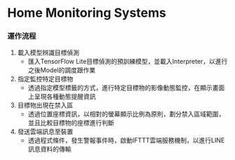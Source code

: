 # Home Monitoring Systems
### 運作流程
1. 載入模型辨識目標偵測
    - 匯入TensorFlow Lite目標偵測的預訓練模型，並載入Interpreter，以進行 之後Model的調度跟作業
2. 指定監控特定目標物
    - 透過指定模型標籤的方式，進行特定目標物的影像動態監控，在顯示畫面上呈現各種動態提醒資訊
3. 目標物出現在禁入區
   - 透過位置座標資訊，以相對的螢幕顯示比例為原則，劃分禁入區域範圍，並且比較目標物的座標進行判斷
4. 發送雲端訊息至裝置
   - 透過程式條件，發生警報事件時，啟動IFTTT雲端服務機制，以進行LINE訊息資料的傳輸
